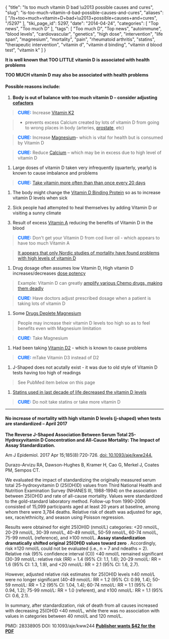 {
    "title": "Is too much vitamin D bad \u2013 possible causes and cures",
    "slug": "is-too-much-vitamin-d-bad-possible-causes-and-cures",
    "aliases": [
        "/Is+too+much+vitamin+D+bad+\u2013+possible+causes+and+cures",
        "/5297"
    ],
    "tiki_page_id": 5297,
    "date": "2014-04-24",
    "categories": [
        "Top news",
        "Too much D"
    ],
    "tags": [
        "Too much D",
        "Top news",
        "autoimmune",
        "blood levels",
        "cardiovascular",
        "genetics",
        "high dose",
        "intervention",
        "life span",
        "magnesium",
        "mortality",
        "pain",
        "rheumatoid arthritis",
        "statins",
        "therapeutic intervention",
        "vitamin d",
        "vitamin d binding",
        "vitamin d blood test",
        "vitamin k"
    ]
}


**It is well known that TOO LITTLE vitamin D is associated with health problems** 

 **TOO MUCH vitamin D may also be associated with health problems** 

#### Possible reasons include:

1.  **Body is out of balance with too much vitamin D – consider adjusting [cofactors](/posts/low-cost-cofactors-for-vitamin-d)** 

>  **<span style="color:#06F;">CURE:</span>**  Increase [Vitamin K2](/posts/overview-vitamin-k-and-vitamin-d)

> - prevents excess Calcium created by lots of vitamin D from going to wrong places in body (arteries, [prostate](/posts/hypothesis-vitamin-k-will-reduce-prostate-blood-vessel-problems), etc)

>  **<span style="color:#06F;">CURE:</span>**  Increase [Magnesium](/posts/overview-magnesium-and-vitamin-d)– which is vital for health but is consumed by Vitamin D

>  **<span style="color:#06F;">CURE:</span>**  Reduce [Calcium](/posts/calcium-hazards-and-bioavailability) – which may be in excess due to high level of vitamin D

1. Large doses of vitamin D taken very infrequently (quarterly, yearly) is known to cause imbalance and problems

>  **<span style="color:#06F;">CURE:</span>**  [Take vitamin more often than than once every 20 days](/posts/take-vitamin-d3-daily-weekly-or-bi-weekly)

1. The body might change the [Vitamin D Binding Protein](https://www.VitaminDWiki.com/tiki-browse_categories.php?parentId=143&deep=off&type=) so as to increase vitamin D levels when sick

1. Sick people had attempted to heal themselves by adding Vitamin D or visiting a sunny climate

1. Result of excess [Vitamin A](/posts/vitamin-d-needs-some-vitamin-a-but-not-too-much) reducing the benefits of Vitamin D in the blood

>  **<span style="color:#06F;">CURE:</span>**  Don't get your Vitamin D from cod liver oil - which appears to have too much Vitamin A

> [It appears that only Nordic studies of mortality have found problems with high levels of vitamin D](/posts/mortality-increased-with-highest-levels-of-vitamin-d-article-and-4-letters)

1. Drug dosage often assumes low Vitamin D, High vitamin D increases/decreases [dose potency](/tags/dose-potency.html)

> Example: Vitamin D can greatly [amplify various Chemo drugs, making them deadly](/posts/chemotherapy-and-vitamin-d-many-studies)

>  **<span style="color:#06F;">CURE:</span>**  Have doctors adjust prescribed dosage when a patient is taking lots of vitamin D

1. Some [Drugs Deplete Magnesium](/posts/drugs-deplete-magnesium)

> People may increase their vitamin D levels too high so as to feel benefits even with Magnesium limitation

>  **<span style="color:#06F;">CURE:</span>** Take Magnesium

1. Had been taking [Vitamin D2](/posts/overview-vitamin-d3-not-d2) - which is known to cause problems

>  **<span style="color:#06F;">CURE:</span>** mTake Vitamin D3 instead of D2

1. J-Shaped does not acutally exist - it was due to old style of Vitamin D tests having too high of readings

> See PubMed item below on this page

1. [Statins used in last decade of life decreased the vitamin D levels](/posts/cardiovascular-death-40-percent-more-likely-in-a-decade-if-chest-pain-and-low-vitamin-d)

>  **<span style="color:#06F;">CURE:</span>**  Do noit take statins or take more vitamin D

---

#### No increase of mortality with high vitamin D levels (j-shaped) when tests are standardized – April 2017

 **The Reverse J-Shaped Association Between Serum Total 25-Hydroxyvitamin D Concentration and All-Cause Mortality: The Impact of Assay Standardization.** 

Am J Epidemiol. 2017 Apr 15;185(8):720-726. [doi: 10.1093/aje/kww244.](https://doi.org/10.1093/aje/kww244.)

Durazo-Arvizu RA, Dawson-Hughes B, Kramer H, Cao G, Merkel J, Coates PM, Sempos CT.

We evaluated the impact of standardizing the originally measured serum total 25-hydroxyvitamin D (25(OH)D) values from Third National Health and Nutrition Examination Survey (NHANES III, 1988-1994) on the association between 25(OH)D and rate of all-cause mortality. Values were standardized to the gold-standard laboratory method. Follow-up from 1990-2006 consisted of 15,099 participants aged at least 20 years at baseline, among whom there were 3,784 deaths. Relative risk of death was adjusted for age, sex, race/ethnicity, and season using Poisson regression.

Results were obtained for eight 25(OH)D (nmol/L) categories: <20 nmol/L, 20-29 nmol/L, 30-39 nmol/L, 40-49 nmol/L, 50-59 nmol/L, 60-74 nmol/L, 75-99 nmol/L (reference), and ≥100 nmol/L.  **Assay standardization dramatically shifted original 25(OH)D values toward zero** . Accordingly, risk ≥120 nmol/L could not be evaluated (i.e., n = 7 and ndeaths = 2). Relative risk (95% confidence interval (CI)) <40 nmol/L remained significant (30-39 nmol/L: relative risk (RR) = 1.4 (95% CI: 1.1, 1.6); 20-29 nmol/L: RR = 1.6 (95% CI: 1.3, 1.9), and <20 nmol/L: RR = 2.1 (95% CI: 1.6, 2.7).

However, adjusted relative risk estimates for 25(OH)D levels ≥40 nmol/L were no longer significant (40-49 nmol/L: RR = 1.2 (95% CI: 0.99, 1.4); 50-59 nmol/L: RR = 1.2 (95% CI: 1.04, 1.4); 60-74 nmol/L: RR = 1.1 (95% CI: 0.94, 1.2); 75-99 nmol/L: RR = 1.0 (referent), and ≥100 nmol/L: RR = 1.1 (95% CI: 0.6, 2.1).

In summary, after standardization, risk of death from all causes increased with decreasing 25(OH)D <40 nmol/L, while there was no association with values in categories between 40 nmol/L and 120 nmol/L.

PMID: 28338905 DOI: 10.1093/aje/kww244  **[Publisher wants $42 for the PDF](https://academic.oup.com/aje/article-abstract/185/8/720/3071418/The-Reverse-J-Shaped-Association-Between-Serum?redirectedFrom=fulltext)**